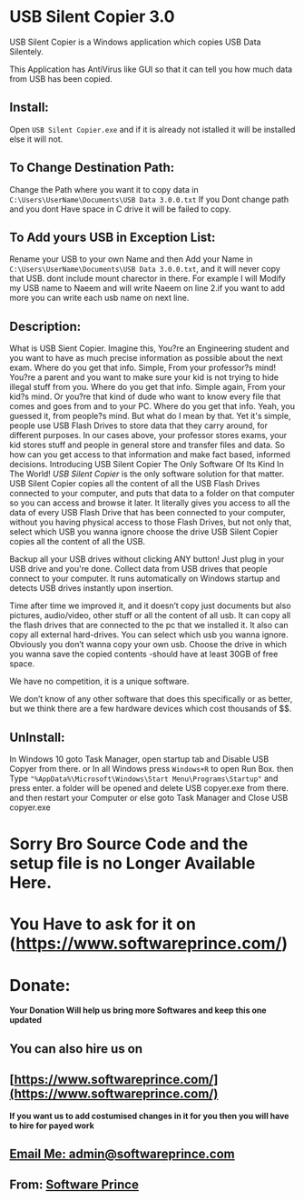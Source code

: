# USB Silent Copier 3.0
USB Silent Copier is a Windows application which copies USB Data Silentely.

This Application has AntiVirus like GUI so that it can tell you how much data from USB has been copied.

## Install:
Open `USB Silent Copier.exe` and if it is already not istalled it will be installed else it will not.

## To Change Destination Path:
Change the Path where you want it to copy data in `C:\Users\UserName\Documents\USB Data 3.0.0.txt`
If you Dont change path and you dont Have space in C drive it will be failed to copy.

## To Add yours USB in Exception List:
Rename your USB to your own Name and then Add your Name in `C:\Users\UserName\Documents\USB Data 3.0.0.txt`, and it will never copy that USB. dont include mount charector in there. For example I will Modify my USB name to Naeem and will write Naeem on line 2.if you want to add more you can write each usb name on next line.

## Description:
What is USB Sient Copier. Imagine this, You?re an Engineering student and you want to have as much precise information as possible about the next exam. Where do you get that info. Simple, From your professor?s mind! You?re a parent and you want to make sure your kid is not trying to hide illegal stuff from you. Where do you get that info. Simple again, From your kid?s mind. Or you?re that kind of dude who want to know every file that comes and goes from and to your PC. Where do you get that info. Yeah, you guessed it, from people?s mind. But what do I mean by that. Yet it's simple, people use USB Flash Drives to store data that they carry around, for different purposes. In our cases above, your professor stores exams, your kid stores stuff and people in general store and transfer files and data. So how can you get access to that information and make fact based, informed decisions. Introducing USB Silent Copier The Only Software Of Its Kind In The World! *USB Silent Copier* is the only software solution for that matter. USB Silent Copier copies all the content of all the USB Flash Drives connected to your computer, and puts that data to a folder on that computer so you can access and browse it later. It literally gives you access to all the data of every USB Flash Drive that has been connected to your computer, without you having physical access to those Flash Drives, but not only that, select which USB you wanna ignore choose the drive
USB Silent Copier copies all the content of all the USB.

Backup all your USB drives without clicking ANY button! Just plug in your USB drive and you're done. Collect data from USB drives that people connect to your computer. It runs automatically on Windows startup and detects USB drives instantly upon insertion.

Time after time we improved it, and it doesn’t copy just documents but also pictures, audio/video, other stuff or all the content of all usb. It can copy all the flash drives that are connected to the pc that we installed it. It also can copy all external hard-drives. You can select which usb you wanna ignore. Obviously you don’t wanna copy your own usb. Choose the drive in which you wanna save the copied contents -should have at least 30GB of free space. 

We have no competition, it is a unique software.

We don’t know of any other software that does this specifically or as better, but we think there are a few hardware devices which cost thousands of $$.

## UnInstall:
In Windows 10 goto Task Manager, open startup tab and Disable USB Copyer from there.
or In all Windows press `Windows+R` to open Run Box. then Type `"%AppData%\Microsoft\Windows\Start Menu\Programs\Startup"`  and press enter. a folder will be opened and delete USB copyer.exe from there.
and then restart your Computer or else goto Task Manager and Close USB copyer.exe

# Sorry Bro Source Code and the setup file is no Longer Available Here.
# You Have to ask for it on (https://www.softwareprince.com/)


# Donate:

**Your Donation Will help us bring more Softwares and keep this one updated**

## You can also hire us on

## [https://www.softwareprince.com/](https://www.softwareprince.com/)

**If you want us to add costumised changes in it for you then you will have to hire for payed work**

## [Email Me: admin@softwareprince.com](mailto:admin@softwareprince.com)

## From: [Software Prince](https://www.softwareprince.com/)


